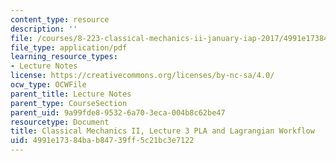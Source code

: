 ```yaml
---
content_type: resource
description: ''
file: /courses/8-223-classical-mechanics-ii-january-iap-2017/4991e17384bab84739ff5c21bc3e7122_MIT8_223IAP17_Lec3.pdf
file_type: application/pdf
learning_resource_types:
- Lecture Notes
license: https://creativecommons.org/licenses/by-nc-sa/4.0/
ocw_type: OCWFile
parent_title: Lecture Notes
parent_type: CourseSection
parent_uid: 9a99fde8-9532-6a70-3eca-004b8c62be47
resourcetype: Document
title: Classical Mechanics II, Lecture 3 PLA and Lagrangian Workflow
uid: 4991e173-84ba-b847-39ff-5c21bc3e7122
---
```

